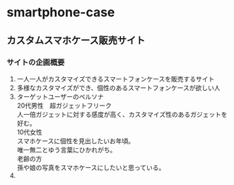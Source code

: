 # smartphone-case
## カスタムスマホケース販売サイト
### サイトの企画概要
1. 一人一人がカスタマイズできるスマートフォンケースを販売するサイト
1. 多様なカスタマイズができ、個性のあるスマートフォンケースが欲しい人
1. ターゲットユーザーのペルソナ<br>
   20代男性　超ガジェットフリーク<br>
   人一倍ガジェットに対する感度が高く、カスタマイズ性のあるガジェットを好む。<br>
   10代女性<br>
   スマホケースに個性を見出したいお年頃。<br>
   唯一無二とゆう言葉にひかれがち。<br>
   老齢の方<br>
   孫や娘の写真をスマホケースにしたいと思っている。<br>
2. 

